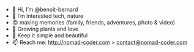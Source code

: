 - 👋 Hi, I’m @benoit-bernard
- 👀 I’m interested tech, nature
- 😍 making memories (family, friends, adventures, photo & video)
- 🌱 Growing plants and love
- 💞️ Keep it simple and beautiful
- 📫 Reach me: http://nomad-coder.com > contact@nomad-coder.com
